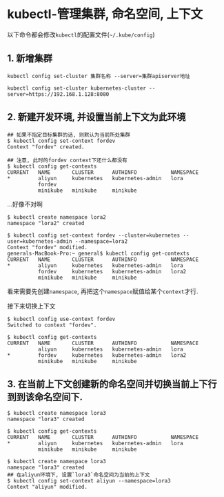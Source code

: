 # kubectl-管理集群, 命名空间, 上下文

<!--
<!links!>: Pyak5endi8nCjjr[
-->

以下命令都会修改`kubectl`的配置文件(`~/.kube/config`)

## 1. 新增集群

`kubectl config set-cluster 集群名称 --server=集群apiserver地址`

```
kubectl config set-cluster kubernetes-cluster --server=https://192.168.1.128:8080
```

## 2. 新建开发环境, 并设置当前上下文为此环境

```
## 如果不指定目标集群的话, 则默认为当前所处集群
$ kubectl config set-context fordev
Context "fordev" created.

## 注意, 此时的fordev context下还什么都没有
$ kubectl config get-contexts
CURRENT   NAME       CLUSTER      AUTHINFO           NAMESPACE
*         aliyun     kubernetes   kubernetes-admin   lora
          fordev
          minikube   minikube     minikube
```

...好像不对啊

```
$ kubectl create namespace lora2
namespace "lora2" created

$ kubectl config set-context fordev --cluster=kubernetes --user=kubernetes-admin --namespace=lora2
Context "fordev" modified.
generals-MacBook-Pro:~ general$ kubectl config get-contexts
CURRENT   NAME       CLUSTER      AUTHINFO           NAMESPACE
*         aliyun     kubernetes   kubernetes-admin   lora
          fordev     kubernetes   kubernetes-admin   lora2
          minikube   minikube     minikube
```

看来需要先创建`namespace`, 再把这个`namespace`赋值给某个`context`才行.

接下来切换上下文

```
$ kubectl config use-context fordev
Switched to context "fordev".

$ kubectl config get-contexts
CURRENT   NAME       CLUSTER      AUTHINFO           NAMESPACE
          aliyun     kubernetes   kubernetes-admin   lora
*         fordev     kubernetes   kubernetes-admin   lora2
          minikube   minikube     minikube
```

## 3. 在当前上下文创建新的命名空间并切换当前上下行到到该命名空间下.

```
$ kubectl create namespace lora3
namespace "lora3" created

$ kubectl config get-contexts
CURRENT   NAME       CLUSTER      AUTHINFO           NAMESPACE
*         aliyun     kubernetes   kubernetes-admin   lora
          minikube   minikube     minikube

$ kubectl create namespace lora3
namespace "lora3" created
## 在aliyun环境下, 设置`lora3`命名空间为当前的上下文
$ kubectl config set-context aliyun --namespace=lora3
Context "aliyun" modified.
```